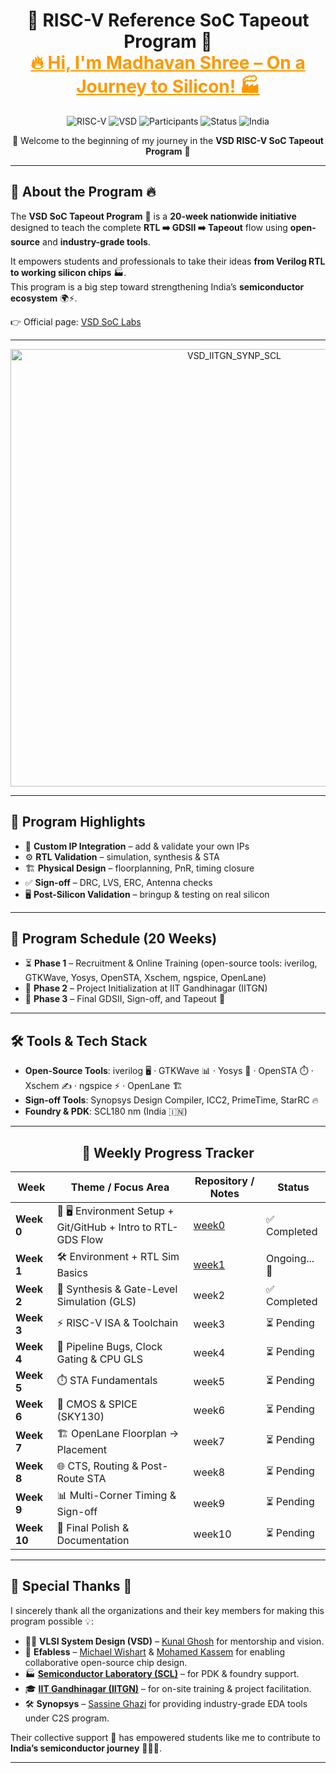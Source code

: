 <!-- 🌟 MAIN BANNER -->
<h1 align="center">
  🚀 RISC-V Reference SoC Tapeout Program 🌟 <br> 
  <span style="color:#ff9800; font-weight:bold; text-decoration:underline;">
    🔥 Hi, I'm Madhavan Shree – On a Journey to Silicon! 🏭
  </span>
</h1>




<div align="center">

![RISC-V](https://img.shields.io/badge/RISC--V-SoC%20Tapeout-blue?style=for-the-badge&logo=riscv&logoColor=white)
![VSD](https://img.shields.io/badge/VSD-Program-orange?style=for-the-badge)
![Participants](https://img.shields.io/badge/Participants-3500+-brightgreen?style=for-the-badge)
![Status](https://img.shields.io/badge/Status-In_Progress-blueviolet?style=for-the-badge&logo=github)
![India](https://img.shields.io/badge/Made%20in-India-saffron?style=for-the-badge&logo=data:image/svg+xml;base64,PHN2ZyB3aWR0aD0iMjQiIGhlaWdodD0iMjQiIHZpZXdCb3g9IjAgMCAyNCAyNCIgZmlsbD0ibm9uZSIgeG1sbnM9Imh0dHA6Ly93d3cudzMub3JnLzIwMDAvc3ZnIj4KPHJlY3Qgd2lkdGg9IjI0IiBoZWlnaHQ9IjgiIGZpbGw9IiNGRjk5MzMiLz4KPHJlY3QgeT0iOCIgd2lkdGg9IjI0IiBoZWlnaHQ9IjgiIGZpbGw9IiNGRkZGRkYiLz4KPHJlY3QgeT0iMTYiIHdpZHRoPSIyNCIgaGVpZ2h0PSI4IiBmaWxsPSIjMTM4ODA4Ii8+Cjwvc3ZnPgo=)

</div>

<div align="center">
  🌟 Welcome to the beginning of my journey in the <b>VSD RISC-V SoC Tapeout Program</b> 🚀  
</div>

---

## 📖 About the Program 🔥  
The **VSD SoC Tapeout Program** 🎯 is a **20-week nationwide initiative** designed to teach the complete **RTL ➡️ GDSII ➡️ Tapeout** flow using **open-source** and **industry-grade tools**.  

It empowers students and professionals to take their ideas **from Verilog RTL to working silicon chips** 🏭.  
This program is a big step toward strengthening India’s **semiconductor ecosystem** 🌍⚡.  

👉 Official page: [VSD SoC Labs](https://www.vlsisystemdesign.com/soc-labs/)

---

<div align="center">
<img width="700" alt="VSD_IITGN_SYNP_SCL" src="https://github.com/user-attachments/assets/05c2fa67-4c85-4c91-b654-76de7ae5f442" />
</div>

---

## 🎯 Program Highlights  
- 🧩 **Custom IP Integration** – add & validate your own IPs  
- ⚙️ **RTL Validation** – simulation, synthesis & STA  
- 🏗️ **Physical Design** – floorplanning, PnR, timing closure  
- ✅ **Sign-off** – DRC, LVS, ERC, Antenna checks  
- 🖥️ **Post-Silicon Validation** – bringup & testing on real silicon  

---

## 📅 Program Schedule (20 Weeks)  
- ⏳ **Phase 1** – Recruitment & Online Training (open-source tools: iverilog, GTKWave, Yosys, OpenSTA, Xschem, ngspice, OpenLane)  
- 🏫 **Phase 2** – Project Initialization at IIT Gandhinagar (IITGN)  
- 🏁 **Phase 3** – Final GDSII, Sign-off, and Tapeout 🚀  

---

## 🛠️ Tools & Tech Stack  
- **Open-Source Tools**: iverilog 🖥️ · GTKWave 📊 · Yosys 🔧 · OpenSTA ⏱️ · Xschem ✍️ · ngspice ⚡ · OpenLane 🏗️  
- **Sign-off Tools**: Synopsys Design Compiler, ICC2, PrimeTime, StarRC 🔥  
- **Foundry & PDK**: SCL180 nm (India 🇮🇳)  

---
<div align="center">

## 📅 Weekly Progress Tracker  

| Week | Theme / Focus Area | Repository / Notes | Status |
|------|--------------------|--------------------|--------|
| **Week 0** | 🌱 🖥️ Environment Setup + Git/GitHub + Intro to RTL-GDS Flow | [week0](https://github.com/madhavanshree2006/RISC-V-SoC-Tapeout_Week-0) | ✅ Completed |
| **Week 1** | 🛠️ Environment + RTL Sim Basics | [week1](https://github.com/madhavanshree2006/RISC-V-SoC-Tapeout_Week-1/tree/main) |Ongoing...🏃 |
| **Week 2** | 🔄 Synthesis & Gate-Level Simulation (GLS) | week2 | ✅ Completed |
| **Week 3** | ⚡ RISC-V ISA & Toolchain | week3 | ⏳ Pending |
| **Week 4** | 🐞 Pipeline Bugs, Clock Gating & CPU GLS | week4 | ⏳ Pending |
| **Week 5** | ⏱️ STA Fundamentals | week5 | ⏳ Pending |
| **Week 6** | 🔋 CMOS & SPICE (SKY130) | week6 | ⏳ Pending |
| **Week 7** | 🏗️ OpenLane Floorplan → Placement | week7 | ⏳ Pending |
| **Week 8** | 🌐 CTS, Routing & Post-Route STA | week8 | ⏳ Pending |
| **Week 9** | 📊 Multi-Corner Timing & Sign-off | week9 | ⏳ Pending |
| **Week 10** | 🏁 Final Polish & Documentation | week10 | ⏳ Pending |


</div>

---
## 🙏 Special Thanks 👏  
I sincerely thank all the organizations and their key members for making this program possible 💡:  

- 🧑‍🏫 **VLSI System Design (VSD)** – [Kunal Ghosh](https://www.linkedin.com/in/kunal-ghosh-vlsisystemdesign-com-28084836/) for mentorship and vision.  
- 🤝 **Efabless** – [Michael Wishart](https://www.linkedin.com/in/mike-wishart-81480612/) & [Mohamed Kassem](https://www.linkedin.com/in/mkkassem/) for enabling collaborative open-source chip design.  
- 🏭 **[Semiconductor Laboratory (SCL)](https://www.scl.gov.in/)** – for PDK & foundry support.  
- 🎓 **[IIT Gandhinagar (IITGN)](https://www.linkedin.com/school/indian-institute-of-technology-gandhinagar-iitgn-/?originalSubdomain=in)** – for on-site training & project facilitation.  
- 🛠️ **Synopsys** – [Sassine Ghazi](https://www.linkedin.com/in/sassine-ghazi/) for providing industry-grade EDA tools under C2S program.  

Their collective support 🌟 has empowered students like me to contribute to **India’s semiconductor journey** 🚀🇮🇳.  

---
